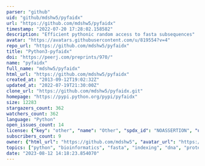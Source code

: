 ```yaml
---
parser: "github"
uid: "github/mdshw5/pyfaidx"
url: "https://github.com/mdshw5/pyfaidx"
timestamp: "2022-07-20 17:28:02.158582"
description: "Efficient pythonic random access to fasta subsequences"
avatar: "https://avatars.githubusercontent.com/u/819554?v=4"
repo_url: "https://github.com/mdshw5/pyfaidx"
title: "Python3-pyfaidx"
doi: "https://peerj.com/preprints/970/"
name: "pyfaidx"
full_name: "mdshw5/pyfaidx"
html_url: "https://github.com/mdshw5/pyfaidx"
created_at: "2013-09-12T19:02:32Z"
updated_at: "2022-07-19T21:30:00Z"
clone_url: "https://github.com/mdshw5/pyfaidx.git"
homepage: "https://pypi.python.org/pypi/pyfaidx"
size: 12283
stargazers_count: 362
watchers_count: 362
language: "Python"
open_issues_count: 14
license: {"key": "other", "name": "Other", "spdx_id": "NOASSERTION", "url": null, "node_id": "MDc6TGljZW5zZTA="}
subscribers_count: 9
owner: {"html_url": "https://github.com/mdshw5", "avatar_url": "https://avatars.githubusercontent.com/u/819554?v=4", "login": "mdshw5", "type": "User"}
topics: ["python", "bioinformatics", "fasta", "indexing", "dna", "protein", "genomics", "bgzf", "samtools"]
date: "2023-08-12 14:18:23.854070"
---
```

